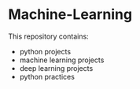 # Machine-Learning
This repository contains:
- python projects
- machine learning projects
- deep learning projects
- python practices
